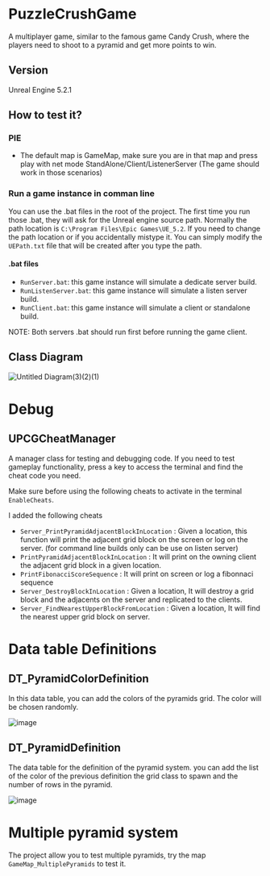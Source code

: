 # PuzzleCrushGame

A multiplayer game, similar to the famous game Candy Crush, where the players need to shoot to a pyramid and get more points to win.

## Version

Unreal Engine 5.2.1

## How to test it?

### PIE 
- The default map is GameMap, make sure you are in that map and press play with net mode StandAlone/Client/ListenerServer (The game should work in those scenarios)

### Run a game instance in comman line
You can use the .bat files in the root of the project.
The first time you run those .bat, they will ask for the Unreal engine source path. Normally the path location is `C:\Program Files\Epic Games\UE_5.2`. If you need to change the path location or if you accidentally mistype it. You can simply modify the `UEPath.txt` file that will be created after you type the path.

#### .bat files
- `RunServer.bat`: this game instance will simulate a dedicate server build.
- `RunListenServer.bat`: this game instance will simulate a listen server build.
- `RunClient.bat`: this game instance will simulate a client or standalone build.

NOTE: Both servers .bat should run first before running the game client.


## Class Diagram

![Untitled Diagram(3)(2)(1)](https://github.com/ingridwarrior2008/PuzzleCrushGame/assets/1762283/a0e173ba-9f4a-483e-833b-2840d74b9e4c)


# Debug

## UPCGCheatManager
A manager class for testing and debugging code. If you need to test gameplay functionality, press a key to access the terminal and find the cheat code you need.

Make sure before using the following cheats to activate in the terminal `EnableCheats`.

I added the following cheats 

- `Server_PrintPyramidAdjacentBlockInLocation` : Given a location, this function will print the adjacent grid block on the screen or log on the server. (for command line builds only can be use on listen server)
- `PrintPyramidAdjacentBlockInLocation` : It will print on the owning client the adjacent grid block in a given location.
- `PrintFibonacciScoreSequence` : It will print on screen or log a fibonnaci sequence
- `Server_DestroyBlockInLocation` : Given a location, It will destroy a grid block and the adjacents on the server and replicated to the clients.
- `Server_FindNearestUpperBlockFromLocation` : Given a location, It will find the nearest upper grid block on server.

# Data table Definitions
## DT_PyramidColorDefinition

In this data table, you can add the colors of the pyramids grid. The color will be chosen randomly. 

![image](https://github.com/ingridwarrior2008/PuzzleCrushGame/assets/1762283/e5e88c2e-e1e4-4bad-a3a0-2a948259ad68)

## DT_PyramidDefinition

The data table for the definition of the pyramid system. you can add the list of the color of the previous definition the grid class to spawn and the number of rows in the pyramid.

![image](https://github.com/ingridwarrior2008/PuzzleCrushGame/assets/1762283/be00dca5-f451-44e8-ad0b-96d2970b0548)


# Multiple pyramid system
The project allow you to test multiple pyramids, try the map `GameMap_MultiplePyramids` to test it.

